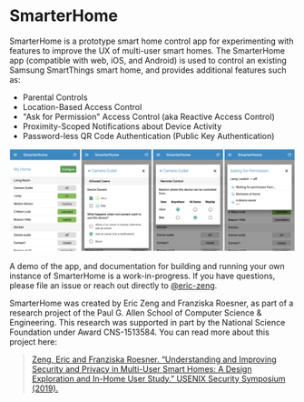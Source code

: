 # SmarterHome

SmarterHome is a prototype smart home control app for experimenting with
features to improve the UX of multi-user smart homes. The SmarterHome app
(compatible with web, iOS, and Android) is used to control an existing Samsung
SmartThings smart home, and provides additional features such as:
- Parental Controls
- Location-Based Access Control
- "Ask for Permission" Access Control (aka Reactive Access Control)
- Proximity-Scoped Notifications about Device Activity
- Password-less QR Code Authentication (Public Key Authentication)

![SmarterHome screenshots](docs/screenshots.png)

A demo of the app, and documentation for building and running your own instance
of SmarterHome is a work-in-progress. If you have questions, please file an
issue or reach out directly to [@eric-zeng](https://github.com/eric-zeng).

SmarterHome was created by Eric Zeng and Franziska Roesner, as part of a
research project of the Paul G. Allen School of Computer Science & Engineering.
This research was supported in part by the National Science Foundation under
Award CNS-1513584. You can read more about this project here:

> [Zeng, Eric and Franziska Roesner. “Understanding and Improving Security and Privacy in Multi-User Smart Homes: A Design Exploration and In-Home User Study.” USENIX Security Symposium (2019).](https://www.usenix.org/conference/usenixsecurity19/presentation/zeng)

